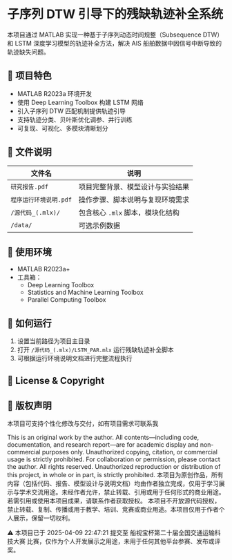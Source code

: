 

# 子序列 DTW 引导下的残缺轨迹补全系统

本项目通过 MATLAB 实现一种基于子序列动态时间规整（Subsequence DTW）和 LSTM 深度学习模型的轨迹补全方法，解决 AIS 船舶数据中因信号中断导致的轨迹缺失问题。

## 📌 项目特色

- MATLAB R2023a 环境开发
- 使用 Deep Learning Toolbox 构建 LSTM 网络
- 引入子序列 DTW 匹配机制提供轨迹引导
- 支持轨迹分类、贝叶斯优化调参、并行训练
- 可复现、可视化、多模块清晰划分

## 📁 文件说明

| 文件名 | 说明 |
|--------|------|
| `研究报告.pdf` | 项目完整背景、模型设计与实验结果 |
| `程序运行环境说明.pdf` | 操作步骤、脚本说明与复现环境需求 |
| `/源代码_(.mlx)/` | 包含核心 `.mlx` 脚本，模块化结构 |
| `/data/` | 可选示例数据 |

## 🔧 使用环境

- MATLAB R2023a+
- 工具箱：
  - Deep Learning Toolbox
  - Statistics and Machine Learning Toolbox
  - Parallel Computing Toolbox

## 📄 如何运行

1. 设置当前路径为项目主目录  
2. 打开 `/源代码_(.mlx)/LSTM_PAR.mlx` 运行残缺轨迹补全脚本  
3. 可根据运行环境说明文档进行完整流程执行

## 📢 License & Copyright
## 📢 版权声明
本项目可支持个性化修改与交付，如有项目需求可联系我

This is an original work by the author. All contents—including code, documentation, and research report—are for academic display and non-commercial purposes only. Unauthorized copying, citation, or commercial usage is strictly prohibited. For collaboration or permission, please contact the author.
All rights reserved. Unauthorized reproduction or distribution of this project, in whole or in part, is strictly prohibited.
本项目为原创作品，所有内容（包括代码、报告、模型设计与说明文档）均由作者独立完成，仅用于学习展示与学术交流用途。未经作者允许，禁止转载、引用或用于任何形式的商业用途。若需引用或使用本项目成果，请联系作者获取授权。
本项目不开放源代码授权，禁止转载、复制、传播或用于教学、培训、竞赛或商业用途。本项目仅用于作者个人展示，保留一切权利。

⚠️ 本项目已于 2025-04-09 22:47:21 提交至 船视宝杯第二十届全国交通运输科技大赛 比赛，仅作为个人开发展示之用途，未用于任何其他平台参赛、发布或评奖。








